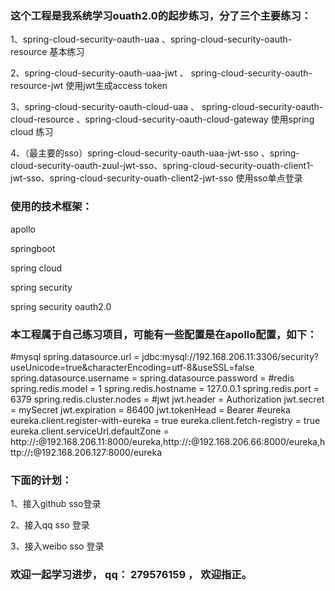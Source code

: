 ### 这个工程是我系统学习ouath2.0的起步练习，分了三个主要练习：

1、spring-cloud-security-oauth-uaa 、spring-cloud-security-oauth-resource 基本练习

2、spring-cloud-security-oauth-uaa-jwt 、 spring-cloud-security-oauth-resource-jwt 使用jwt生成access token

3、spring-cloud-security-oauth-cloud-uaa 、 spring-cloud-security-oauth-cloud-resource 、spring-cloud-security-oauth-cloud-gateway 使用spring cloud 练习

4、（最主要的sso）spring-cloud-security-oauth-uaa-jwt-sso 、spring-cloud-security-oauth-zuul-jwt-sso、spring-cloud-security-ouath-client1-jwt-sso、spring-cloud-security-ouath-client2-jwt-sso 使用sso单点登录


### 使用的技术框架：

apollo

springboot

spring cloud

spring security

spring security oauth2.0

### 本工程属于自己练习项目，可能有一些配置是在apollo配置，如下：

#mysql
spring.datasource.url = jdbc:mysql://192.168.206.11:3306/security?useUnicode=true&characterEncoding=utf-8&useSSL=false
spring.datasource.username = 
spring.datasource.password = 
#redis
spring.redis.model = 1
spring.redis.hostname = 127.0.0.1
spring.redis.port = 6379
spring.redis.cluster.nodes = 
#jwt
jwt.header = Authorization
jwt.secret = mySecret
jwt.expiration = 86400
jwt.tokenHead = Bearer
#eureka
eureka.client.register-with-eureka = true
eureka.client.fetch-registry = true
eureka.client.serviceUrl.defaultZone = http://**:**@192.168.206.11:8000/eureka,http://**:**@192.168.206.66:8000/eureka,http://**:**@192.168.206.127:8000/eureka

### 下面的计划：

1、接入github sso登录

2、接入qq sso 登录

3、接入weibo sso 登录

### 欢迎一起学习进步， qq： 279576159 ， 欢迎指正。

